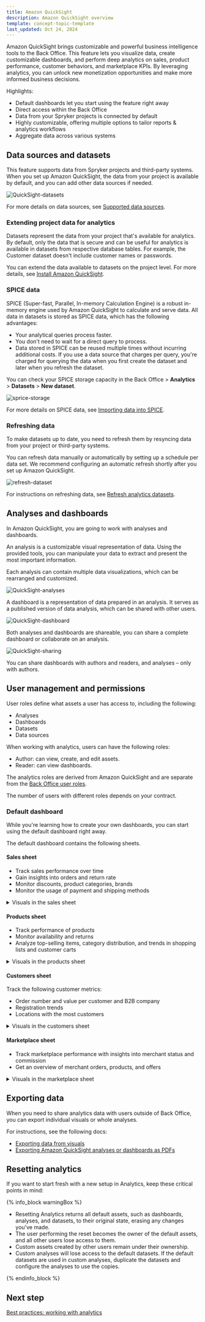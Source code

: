 ```yaml
---
title: Amazon QuickSight
description: Amazon QuickSight overview
template: concept-topic-template
last_updated: Oct 24, 2024
---
```


Amazon QuickSight brings customizable and powerful business intelligence tools to the Back Office. This feature lets you visualize data, create customizable dashboards, and perform deep analytics on sales, product performance, customer behaviors, and marketplace KPIs. By leveraging analytics, you can unlock new monetization opportunities and make more informed business decisions.

Highlights:

* Default dashboards let you start using the feature right away
* Direct access within the Back Office
* Data from your Spryker projects is connected by default
* Highly customizable, offering multiple options to tailor reports & analytics workflows
* Aggregate data across various systems

## Data sources and datasets

This feature supports data from Spryker projects and third-party systems. When you set up Amazon QuickSight, the data from your project is available by default, and you can add other data sources if needed.

![QuickSight-datasets](https://spryker.s3.eu-central-1.amazonaws.com/docs/pbc/all/business-intelligence/amazon-quicksight-third-party-integration/amazon-quicksight.md/qs-data-sets.png)

For more details on data sources, see [Supported data sources](https://docs.aws.amazon.com/quicksight/latest/user/supported-data-sources.html).

### Extending project data for analytics

Datasets represent the data from your project that's available for analytics. By default, only the data that is secure and can be useful for analytics is available in datasets from respective database tables. For example, the Customer dataset doesn't include customer names or passwords.

You can extend the data available to datasets on the project level. For more details, see [Install Amazon QuickSight](/docs/pbc/all/business-intelligence/{{page.version}}/amazon-quicksight-third-party-integration/install-amazon-quicksight.html).


### SPICE data

SPICE (Super-fast, Parallel, In-memory Calculation Engine) is a robust in-memory engine used by Amazon QuickSight to calculate and serve data. All data in datasets is stored as SPICE data, which has the following advantages:

* Your analytical queries process faster.
* You don't need to wait for a direct query to process.
* Data stored in SPICE can be reused multiple times without incurring additional costs. If you use a data source that charges per query, you're charged for querying the data when you first create the dataset and later when you refresh the dataset.

You can check your SPICE storage capacity in the Back Office > **Analytics** > **Datasets** > **New dataset**.

![sprice-storage](https://spryker.s3.eu-central-1.amazonaws.com/docs/pbc/all/business-intelligence/amazon-quicksight-third-party-integration/amazon-quicksight.md/sprice-storage.png)

For more details on SPICE data, see [Importing data into SPICE](https://docs.aws.amazon.com/quicksight/latest/user/spice.html).

### Refreshing data

To make datasets up to date, you need to refresh them by resyncing data from your project or third-party systems.

You can refresh data manually or automatically by setting up a schedule per data set. We recommend configuring an automatic refresh shortly after you set up Amazon QuickSight.


![refresh-dataset](https://spryker.s3.eu-central-1.amazonaws.com/docs/pbc/all/business-intelligence/amazon-quicksight-third-party-integration/amazon-quicksight.md/refresh-dataset.png)

For instructions on refreshing data, see [Refresh analytics datasets](/docs/pbc/all/business-intelligence/{{page.version}}/amazon-quicksight-third-party-integration/back-office-refresh-analytics-datasets.html).


## Analyses and dashboards

In Amazon QuickSight, you are going to work with analyses and dashboards.

An analysis is a customizable visual representation of data. Using the provided tools, you can manipulate your data to extract and present the most important information.

Each analysis can contain multiple data visualizations, which can be rearranged and customized.


![QuickSight-analyses](https://spryker.s3.eu-central-1.amazonaws.com/docs/pbc/all/business-intelligence/amazon-quicksight-third-party-integration/amazon-quicksight.md/qs-analysis.png)


A dashboard is a representation of data prepared in an analysis. It serves as a published version of data analysis, which can be shared with other users.

![QuickSight-dashboard](https://spryker.s3.eu-central-1.amazonaws.com/docs/pbc/all/business-intelligence/amazon-quicksight-third-party-integration/amazon-quicksight.md/qs-dashboard.png)


Both analyses and dashboards are shareable, you can share a complete dashboard or collaborate on an analysis.

![QuickSight-sharing](https://spryker.s3.eu-central-1.amazonaws.com/docs/pbc/all/business-intelligence/amazon-quicksight-third-party-integration/amazon-quicksight.md/qs-sharing.png)

You can share dashboards with authors and readers, and analyses – only with authors.



## User management and permissions

User roles define what assets a user has access to, including the following:
* Analyses
* Dashboards
* Datasets
* Data sources

When working with analytics, users can have the following roles:
* Author: can view, create, and edit assets.
* Reader: can view dashboards.

The analytics roles are derived from Amazon QuickSight and are separate from the [Back Office user roles](/docs/pbc/all/user-management/{{page.version}}/base-shop/manage-in-the-back-office/best-practices-manage-users-and-their-permissions-with-roles-and-groups.html).

The number of users with different roles depends on your contract.

<!-- To request new users or roles to be updated, contact your Customer Success Manager at [the analytics contact page](https://now.spryker.com/contact-analytics). -->


### Default dashboard

While you're learning how to create your own dashboards, you can start using the default dashboard right away.

The default dashboard contains the following sheets.

#### Sales sheet

* Track sales performance over time
* Gain insights into orders and return rate
* Monitor discounts, product categories, brands
* Monitor the usage of payment and shipping methods

<details>
  <summary>Visuals in the sales sheet</summary>

  | Visual                              | Visual Type    | Business Value                                                                                                                                                                      | Actionable Insight                                                                                                                     |
  | ----------------------------------- | -------------- | ----------------------------------------------------------------------------------------------------------------------------------------------------------------------------------- | -------------------------------------------------------------------------------------------------------------------------------------- |
  | Total Sales                         | KPI            | Indicates overall business revenue and helps track growth or identify trends.                                                                                                       | Track overall revenue trends. If growth slows, evaluate pricing strategies, marketing efforts, or product performance.                 |
  | Total Orders                        | Table          | Reflects customer activity and signals demand and operational performance.                                                                                                          | Monitor order volume to measure demand. Sudden changes may indicate issues with pricing, stock availability, or competition.           |
  | Total Canceled                      | KPI            | Quantifies the financial loss due to order cancellations, helping assess the monetary impact of cancellations and identify trends or root causes                                    | Analyze canceled order trends to identify common causes like shipping delays or inventory shortages and take corrective action.        |
  | Cancelation Rate                    | Donut chart    | Reveals issues in inventory, delivery, or customer decision-making.                                                                                                                 | Investigate and reduce factors causing high cancellation rates, such as unclear product descriptions or lack of customer support.      |
  | Return Rate                         | Donut chart    | Highlights product quality or customer dissatisfaction issues.                                                                                                                      | Identify patterns in high return rates and address them by improving product quality, descriptions, or customer expectations.          |
  | "Waiting for Return" Order Items    | KPI            | Tracks pending returns, aiding better inventory and refund management.                                                                                                              | Monitor pending returns to ensure timely processing and better inventory management.                                                   |
  | Average Fulllment Time in Hours     | KPI            | Measures operational efficiency and impacts customer satisfaction.                                                                                                                  | Reduce fulfillment times by streamlining logistics, optimizing warehouse operations, or enhancing coordination with shipping partners. |
  | Order Items by Status               | Donut chart    | Provides insight into order processing and highlights bottlenecks.                                                                                                                  | Identify bottlenecks in order processing and implement targeted solutions to streamline the fulfillment pipeline.                      |
  | Number of Orders                    | Line chart     | Provides a visual representation of order trends over time, helping identify seasonality, promotional effectiveness, or shifts in customer demand.                                  | Use order volume trends to assess promotional effectiveness or customer demand across periods.                                         |
  | Order Value and Discounts           | Bar chart      | Tracks revenue per order while accounting for promotional costs.                                                                                                                    | Evaluate the financial impact of discounts on revenue. Adjust promotional strategies if discounts are eroding margins excessively.     |
  | Average Order Value                 | Bar chart      | Indicates customer spending per order, revealing purchasing behavior.                                                                                                               | Boost average order value through upselling, bundling, or offering free shipping thresholds.                                           |
  | Average Order Size                  | Bar chart      | Reflects the number of items per order, showing cross-sell or upsell effectiveness.                                                                                                 | Monitor the number of items per order. Encourage customers to add more products through cross-sell campaigns or discounts.             |
  | Applied Discount Value              | Table          | Assesses the financial impact of discounts and promotional campaigns.                                                                                                               | Assess the effectiveness of discounts. Focus on high-impact promotions that drive sales without significantly reducing profitability.  |
  | Payment Methods                     | Pie chart      | Provides insights into customer payment preferences, aiding optimization.                                                                                                           | Analyze customer payment preferences to optimize checkout processes and ensure support for popular payment options.                    |
  | Shipping Methods                    | Pie chart      | Tracks delivery preferences, helping improve logistics offerings.                                                                                                                   | Adjust shipping options based on customer preferences to improve conversion rates and satisfaction.                                    |
  | Sales by Top Brands                 | Tree map chart | Identifies high-performing brands for inventory and marketing optimization.                                                                                                         | Promote high-performing brands and focus marketing efforts on increasing visibility for underperforming brands with potential.         |
  | Sales by Product Category           | Donut chart    | Highlights popular categories to adjust product strategies.                                                                                                                         | Refine product category offerings by investing in high-performing categories and reassessing the strategy for underperforming ones.    |
  | Sales over time by Product Category | Line chart     | Reveals seasonal trends and demand fluctuations per category.                                                                                                                       | Identify seasonal trends and plan inventory, marketing, and promotions accordingly to maximize sales during peak times.                |
  | Order Item Status by Customer       | Table          | Identifies issues or patterns related to specific customers.                                                                                                                        | Monitor customer-specific order issues to provide personalized support and improve satisfaction for at-risk customers.                 |
  | Order Items by Status               | Table          | Tracks the processing stages (e.g., pending, shipped, delivered) of individual items, enabling identification of bottlenecks, delays, or inefficiencies in the fulfillment process. | Evaluate operational efficiency and resolve delays at specific stages of the fulfillment process, like packing or shipping.            |

</details>


#### Products sheet

* Track performance of products
* Monitor availability and returns
* Analyze top-selling items, category distribution, and trends in shopping lists and customer carts

<details>
  <summary>Visuals in the products sheet</summary>

  | Visual                                      | Visual Type | Business Value                                                                                       | Actionable Insight                                                                                                                                               |
  | ------------------------------------------- | ----------- | ---------------------------------------------------------------------------------------------------- | ---------------------------------------------------------------------------------------------------------------------------------------------------------------- |
  | Ratio of Active Concrete Products           | Gauge       | Ensures a high percentage of available products for sale, reducing missed revenue opportunities.     | Monitor the ratio to ensure sufficient product availability. If low, focus on reactivating inactive products or onboarding new inventory.                        |
  | Product Availability                        | Pie chart   | Tracks inventory health, minimizing out-of-stock situations.                                         | Identify products frequently out of stock and improve inventory management or supplier reliability to reduce missed sales.                                       |
  | Top Products Sold by Quantity               | Bar chart   | Identifies bestsellers for marketing and inventory focus.                                            | Focus marketing campaigns and inventory prioritization on high-demand products to maximize revenue and customer satisfaction.                                    |
  | Top Products Sold by Revenue incl. Discount | Bar chart   | Highlights high-revenue products, factoring in discount impact.                                      | Assess the effectiveness of discounts in driving revenue. Use insights to refine pricing and promotional strategies for top-selling items.                       |
  | Top Products Returned by Quantity           | Bar chart   | Uncovers quality issues or customer dissatisfaction with specific products.                          | Investigate reasons for high return rates, such as quality or misaligned customer expectations, and address them through better quality control or descriptions. |
  | Products per Category                       | Bar chart   | Evaluates category diversity and completeness.                                                       | Ensure balanced category distribution. If certain categories are underrepresented, encourage merchants to expand their catalog.                                  |
  | Not Active Abstract Products per Category   | Donut chart | Flags inactive products for inventory optimization.                                                  | Identify inactive product categories and either reactivate or phase out underperforming categories to optimize the catalog.                                      |
  | Top Products in Orders                      | Table       | Identifies frequently purchased products for cross-selling.                                          | Highlight frequently ordered items to create bundling opportunities or improve marketing efforts for similar products.                                           |
  | Top Product in Carts of Logged-in Customers | Table       | Helps target marketing campaigns for high-interest products.                                         | Target cart abandonment campaigns with discounts or reminders for high-interest products to convert these into purchases.                                        |
  | Top Product in Shopping Lists               | Table       | Tracks potential future purchases for upselling opportunities.                                       | Use shopping list data to anticipate future demand and strategically adjust inventory or pricing for these products.                                             |
  | Not Available Products                      | Table       | Highlights inventory gaps, reducing potential lost sales.                                            | Track unavailable products to minimize stockouts. Work with suppliers to ensure critical items are consistently in stock.                                        |
  | Concrete Products                           | Table       | Shows the table with concrete products to improve the user experience working with the product data. | Monitor the performance and availability of specific SKUs. Focus on optimizing inventory for high-performing or trending products.                               |


</details>


#### Customers sheet

Track the following customer metrics:
* Order number and value per customer and B2B company
* Registration trends
* Locations with the most customers


<details>
  <summary>Visuals in the customers sheet</summary>

  | Visual                         | Visual Type | Business Value                                                       | Actionable Insight                                                                                                                                        |
  | ------------------------------ | ----------- | -------------------------------------------------------------------- | --------------------------------------------------------------------------------------------------------------------------------------------------------- |
  | Number of Customers            | KPI         | Reflects overall reach and customer base growth.                     | Track customer base growth over time. If growth is slow, reassess marketing strategies or loyalty programs to attract and retain more customers.          |
  | Customers by Gender            | Pie chart   | Provides demographic insights for targeted marketing.                | Use gender distribution to refine marketing campaigns and product offerings tailored to your primary customer demographic.                                |
  | Number of Active Companies     | Gauge       | Tracks engagement in B2B scenarios.                                  | Identify inactive business accounts and implement engagement campaigns, such as B2B-specific discounts or targeted outreach.                              |
  | Customers by Order Value       | Bar chart   | Identifies high-value customers for loyalty or premium services.     | Focus retention efforts and exclusive promotions on high-value customers to maximize lifetime value and build loyalty.                                    |
  | Customers by Number of Orders  | Bar chart   | Reveals repeat customers and opportunities for retention strategies. | Identify repeat customers and design loyalty programs or personalized discounts to further encourage frequent purchases.                                  |
  | Customers by Location          | Map         | Helps focus regional marketing or logistical optimization.           | Optimize regional marketing efforts and shipping logistics by identifying high-demand areas. Consider expanding offerings in underserved regions.         |
  | Customers by Registration Date | Line chart  | Tracks acquisition trends over time.                                 | Analyze customer acquisition trends over time. Use insights to replicate successful campaigns or refine acquisition strategies during low-growth periods. |
  | Companies by Order Value       | Bar chart   | Identifies top B2B clients for strategic relationship building.      | Develop tailored relationship strategies for high-value business customers, such as personalized account management or premium service options.           |
  | Companies by Number of Orders  | Bar chart   | Highlights active business clients for retention efforts.            | Identify frequently ordering businesses and offer incentives like volume discounts or preferred shipping rates to enhance retention.                      |


</details>

#### Marketplace sheet

* Track marketplace performance with insights into merchant status and commission
* Get an overview of merchant orders, products, and offers

<details>
  <summary>Visuals in the marketplace sheet</summary>

  | Visual                                   | Visual Type | Business Value                                                                                                                                                  | Actionable Insight                                                                                                                                               |
  | ---------------------------------------- | ----------- | --------------------------------------------------------------------------------------------------------------------------------------------------------------- | ---------------------------------------------------------------------------------------------------------------------------------------------------------------- |
  | Number of Merchants                      | KPI         | Tracks marketplace growth and merchant diversity.                                                                                                               | Monitor the growth of marketplace participants. If growth is stagnant, adjust merchant acquisition strategies or improve onboarding experiences.                 |
  | Merchants Waiting for Approval           | Table       | Helps streamline onboarding processes.                                                                                                                          | Identify bottlenecks in the approval process and implement faster verification workflows or automate routine checks to reduce delays.                            |
  | Merchant Online Status                   | Pie chart   | Monitors merchant activity for marketplace health.                                                                                                              | Track inactive merchants and deploy reactivation campaigns, offering incentives, training, or reminders to encourage engagement.                                 |
  | Total Commissions                        | KPI         | Measures revenue generated from marketplace commissions.                                                                                                        | Regularly evaluate commission policies to ensure profitability while remaining competitive. Use trends to forecast future marketplace earnings.                  |
  | Merchants by Order Value                 | Bar chart   | Identifies high-performing merchants for partnerships.                                                                                                          | Identify high-performing merchants and provide exclusive benefits like marketing support or reduced commissions to strengthen partnerships.                      |
  | Merchants by Number of Orders            | Bar chart   | Highlights active merchants for retention and optimization.                                                                                                     | Assist low-order-volume merchants by providing sales analytics, customer behavior insights, or promotional opportunities.                                        |
  | Merchants by Number of Abstract Products | Bar chart   | Reflects inventory diversity per merchant.                                                                                                                      | Encourage merchants with low product counts to expand their offerings, providing tools or guides to simplify product listing.                                    |
  | Merchants by Number of Product Offers    | Bar chart   | Indicates competitive variety offered by merchants.                                                                                                             | Analyze product diversity trends. Support merchants with fewer offers to list more products, enhancing marketplace variety.                                      |
  | Merchant Product Approval Status         | Donut chart | Tracks pending product approvals to maintain catalog health.                                                                                                    | Accelerate approval workflows by standardizing guidelines or automating common checks, ensuring products go live quicker.                                        |
  | Merchant Product Offer Approval Status   | Donut chart | Ensures timely processing of merchant offers.                                                                                                                   | Optimize product offer review processes to reduce delays, helping merchants stay competitive and responsive to customer demands.                                 |
  | Commission by Merchant                   | Bar chart   | Tracks individual merchant contribution to revenue.                                                                                                             | Use commission data to segment merchants and offer performance-based incentives or support to underperforming merchants.                                         |
  | Commission by Product Category           | Bar chart   | Highlights lucrative categories for commission revenue.                                                                                                         | Identify high-commission categories and prioritize them in marketing efforts. Consider adjusting commission rates for underperforming categories to drive sales. |
  | Commission Value                         | Table       | Monitors overall commission revenue health.                                                                                                                     | Analyze trends in commission growth or decline to identify risks or opportunities. Adjust commission structures to balance revenue and merchant satisfaction.    |
  | Merchant Order Items by Status           | Pie chart   | Tracks merchant-specific order fulfillment performance.                                                                                                         | Detect fulfillment issues (e.g., pending or delayed items) by merchant and address them with process optimizations or additional support.                        |
  | Merchants by Registration Date           | Line chart  | Visualizes the rate of merchant onboarding over time, helping assess growth trends, evaluate marketing efforts, and identify periods of high or low engagement. | Assess periods of high registration to replicate successful campaigns. Address periods of low sign-ups by analyzing and resolving barriers.                      |

</details>


## Exporting data


When you need to share analytics data with users outside of Back Office, you can export individual visuals or whole analyses.

For instructions, see the following docs:

* [Exporting data from visuals](https://docs.aws.amazon.com/quicksight/latest/user/exporting-data.html)
* [Exporting Amazon QuickSight analyses or dashboards as PDFs](https://docs.aws.amazon.com/quicksight/latest/user/export-dashboard-to-pdf.html)



## Resetting analytics


If you want to start fresh with a new setup in Analytics, keep these critical points in mind:

{% info_block warningBox %}


* Resetting Analytics returns all default assets, such as dashboards, analyses, and datasets, to their original state, erasing any changes you've made.
* The user performing the reset becomes the owner of the default assets, and all other users lose access to them.
* Custom assets created by other users remain under their ownership.
* Custom analyses will lose access to the default datasets. If the default datasets are used in custom analyses, duplicate the datasets and configure the analyses to use the copies.

{% endinfo_block %}

## Next step

[Best practices: working with analytics](/docs/pbc/all/business-intelligence/{{page.version}}/amazon-quicksight-third-party-integration/best-practices-working-with-analytics.html)
